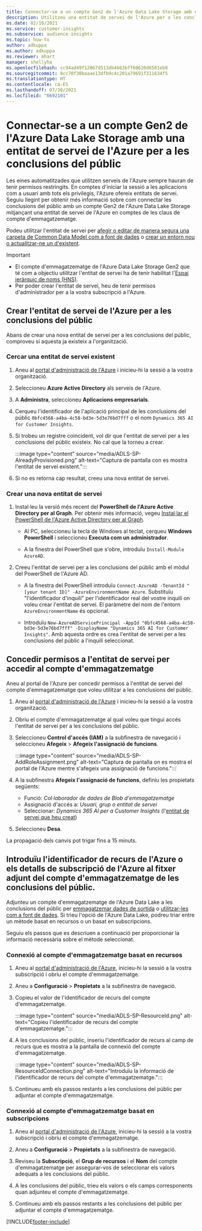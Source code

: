 ```yaml
---
title: Connectar-se a un compte Gen2 de l'Azure Data Lake Storage amb una entitat de servei
description: Utilitzeu una entitat de servei de l'Azure per a les conclusions del públic per connectar-vos al vostre llac de dades propi quan l'adjunteu a les conclusions del públic.
ms.date: 02/10/2021
ms.service: customer-insights
ms.subservice: audience-insights
ms.topic: how-to
author: adkuppa
ms.author: adkuppa
ms.reviewer: mhart
manager: shellyha
ms.openlocfilehash: cc94ad49f12067d513db4663bff60620d6501eb0
ms.sourcegitcommit: 8cc70f30baaae13dfb9c4c201a79691f311634f5
ms.translationtype: HT
ms.contentlocale: ca-ES
ms.lasthandoff: 07/30/2021
ms.locfileid: "6692101"
---
```

# <a name="connect-to-an-azure-data-lake-storage-gen2-account-with-an-azure-service-principal-for-audience-insights"></a>Connectar-se a un compte Gen2 de l'Azure Data Lake Storage amb una entitat de servei de l'Azure per a les conclusions del públic

Les eines automatitzades que utilitzen serveis de l'Azure sempre hauran de tenir permisos restringits. En comptes d'iniciar la sessió a les aplicacions com a usuari amb tots els privilegis, l'Azure ofereix entitats de servei. Seguiu llegint per obtenir més informació sobre com connectar les conclusions del públic amb un compte Gen2 de l'Azure Data Lake Storage mitjançant una entitat de servei de l'Azure en comptes de les claus de compte d'emmagatzematge. 

Podeu utilitzar l'entitat de servei per [afegir o editar de manera segura una carpeta de Common Data Model com a font de dades](connect-common-data-model.md) o [crear un entorn nou o actualitzar-ne un d'existent](get-started-paid.md).

> [!IMPORTANT]
> - El compte d'emmagatzematge de l'Azure Data Lake Storage Gen2 que té com a objectiu utilitzar l'entitat de servei ha de tenir habilitat l'[Espai jeràrquic de noms (HNS)](/azure/storage/blobs/data-lake-storage-namespace).
> - Per poder crear l'entitat de servei, heu de tenir permisos d'administrador per a la vostra subscripció a l'Azure.

## <a name="create-azure-service-principal-for-audience-insights"></a>Crear l'entitat de servei de l'Azure per a les conclusions del públic

Abans de crear una nova entitat de servei per a les conclusions del públic, comproveu si aquesta ja existeix a l'organització.

### <a name="look-for-an-existing-service-principal"></a>Cercar una entitat de servei existent

1. Aneu al [portal d'administració de l'Azure](https://portal.azure.com) i inicieu-hi la sessió a la vostra organització.

2. Seleccioneu **Azure Active Directory** als serveis de l'Azure.

3. A **Administra**, seleccioneu **Aplicacions empresarials**.

4. Cerqueu l'identificador de l'aplicació principal de les conclusions del públic `0bfc4568-a4ba-4c58-bd3e-5d3e76bd7fff` o el nom `Dynamics 365 AI for Customer Insights`.

5. Si trobeu un registre coincident, vol dir que l'entitat de servei per a les conclusions del públic existeix. No cal que la torneu a crear.
   
   :::image type="content" source="media/ADLS-SP-AlreadyProvisioned.png" alt-text="Captura de pantalla con es mostra l'entitat de servei existent.":::
   
6. Si no es retorna cap resultat, creeu una nova entitat de servei.

### <a name="create-a-new-service-principal"></a>Crear una nova entitat de servei

1. Instal·leu la versió més recent del **PowerShell de l'Azure Active Directory per al Graph**. Per obtenir més informació, vegeu [Instal·lar el PowerShell de l'Azure Active Directory per al Graph](/powershell/azure/active-directory/install-adv2).
   - Al PC, seleccioneu la tecla de Windows al teclat, cerqueu **Windows PowerShell** i seleccioneu **Executa com un administrador**.
   
   - A la finestra del PowerShell que s'obre, introduïu `Install-Module AzureAD`.

2. Creeu l'entitat de servei per a les conclusions del públic amb el mòdul del PowerShell de l'Azure AD.
   - A la finestra del PowerShell introduïu `Connect-AzureAD -TenantId "[your tenant ID]" -AzureEnvironmentName Azure`. Substituïu "l'identificador d'inquilí" per l'identificador real del vostre inquilí on voleu crear l'entitat de servei. El paràmetre del nom de l'entorn `AzureEnvironmentName` és opcional.
  
   - Introduïu `New-AzureADServicePrincipal -AppId "0bfc4568-a4ba-4c58-bd3e-5d3e76bd7fff" -DisplayName "Dynamics 365 AI for Customer Insights"`. Amb aquesta ordre es crea l'entitat de servei per a les conclusions del públic a l'inquilí seleccionat.  

## <a name="grant-permissions-to-the-service-principal-to-access-the-storage-account"></a>Concedir permisos a l'entitat de servei per accedir al compte d'emmagatzematge

Aneu al portal de l'Azure per concedir permisos a l'entitat de servei del compte d'emmagatzematge que voleu utilitzar a les conclusions del públic.

1. Aneu al [portal d'administració de l'Azure](https://portal.azure.com) i inicieu-hi la sessió a la vostra organització.

1. Obriu el compte d'emmagatzematge al qual voleu que tingui accés l'entitat de servei per a les conclusions del públic.

1. Seleccioneu **Control d'accés (IAM)** a la subfinestra de navegació i seleccioneu **Afegeix** > **Afegeix l'assignació de funcions**.
   
   :::image type="content" source="media/ADLS-SP-AddRoleAssignment.png" alt-text="Captura de pantalla on es mostra el portal de l'Azure mentre s'afegeix una assignació de funcions.":::
   
1. A la subfinestra **Afegeix l'assignació de funcions**, definiu les propietats següents:
   - Funció: *Col·laborador de dades de Blob d'emmagatzematge*
   - Assignació d'accés a: *Usuari, grup o entitat de servei*
   - Seleccionar: *Dynamics 365 AI per a Customer Insights* (l'[entitat de servei que heu creat](#create-a-new-service-principal))

1.  Seleccioneu **Desa**.

La propagació dels canvis pot trigar fins a 15 minuts.

## <a name="enter-the-azure-resource-id-or-the-azure-subscription-details-in-the-storage-account-attachment-to-audience-insights"></a>Introduïu l'identificador de recurs de l'Azure o els detalls de subscripció de l'Azure al fitxer adjunt del compte d'emmagatzematge de les conclusions del públic.

Adjunteu un compte d'emmagatzematge de l'Azure Data Lake a les conclusions del públic per [emmagatzemar dades de sortida](manage-environments.md) o [utilitzar-les com a font de dades](connect-dataverse-managed-lake.md). Si trieu l'opció de l'Azure Data Lake, podreu triar entre un mètode basat en recursos o un basat en subscripcions.

Seguiu els passos que es descriuen a continuació per proporcionar la informació necessària sobre el mètode seleccionat.

### <a name="resource-based-storage-account-connection"></a>Connexió al compte d'emmagatzematge basat en recursos

1. Aneu al [portal d'administració de l'Azure](https://portal.azure.com), inicieu-hi la sessió a la vostra subscripció i obriu el compte d'emmagatzematge.

1. Aneu a **Configuració** > **Propietats** a la subfinestra de navegació.

1. Copieu el valor de l'identificador de recurs del compte d'emmagatzematge.

   :::image type="content" source="media/ADLS-SP-ResourceId.png" alt-text="Copieu l'identificador de recurs del compte d'emmagatzematge.":::

1. A les conclusions del públic, inseriu l'identificador de recurs al camp de recurs que es mostra a la pantalla de connexió del compte d'emmagatzematge.

   :::image type="content" source="media/ADLS-SP-ResourceIdConnection.png" alt-text="Introduïu la informació de l'identificador de recurs del compte d'emmagatzematge.":::   
   
1. Continueu amb els passos restants a les conclusions del públic per adjuntar el compte d'emmagatzematge.

### <a name="subscription-based-storage-account-connection"></a>Connexió al compte d'emmagatzematge basat en subscripcions

1. Aneu al [portal d'administració de l'Azure](https://portal.azure.com), inicieu-hi la sessió a la vostra subscripció i obriu el compte d'emmagatzematge.

1. Aneu a **Configuració** > **Propietats** a la subfinestra de navegació.

1. Reviseu la **Subscripció**, el **Grup de recursos** i el **Nom** del compte d'emmagatzematge per assegurar-vos de seleccionar els valors adequats a les conclusions del públic.

1. A les conclusions del públic, trieu els valors o els camps corresponents quan adjunteu el compte d'emmagatzematge.
   
1. Continueu amb els passos restants a les conclusions del públic per adjuntar el compte d'emmagatzematge.


[!INCLUDE[footer-include](../includes/footer-banner.md)]